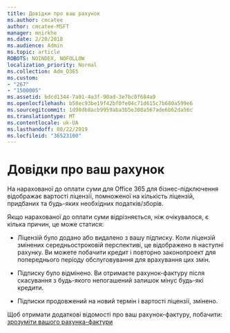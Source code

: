 ```yaml
---
title: Довідки про ваш рахунок
ms.author: cmcatee
author: cmcatee-MSFT
manager: mnirkhe
ms.date: 2/20/2018
ms.audience: Admin
ms.topic: article
ROBOTS: NOINDEX, NOFOLLOW
localization_priority: Normal
ms.collection: Adm_O365
ms.custom:
- "267"
- "1500005"
ms.assetid: bdcd1344-7a01-4a3f-90ad-3e7bc0f684a9
ms.openlocfilehash: b58ec93be19f42bf0fe04c71d615c7b680a599e6
ms.sourcegitcommit: 1d98db8acb9959aba3b5e308a567ade6b62da56c
ms.translationtype: MT
ms.contentlocale: uk-UA
ms.lasthandoff: 08/22/2019
ms.locfileid: "36523100"
---
```

# <a name="help-understanding-your-bill"></a>Довідки про ваш рахунок

На нарахованої до оплати суми для Office 365 для бізнес-підключення відображає вартості ліцензії, помноженої на кількість ліцензій, придбаних та будь-яких необхідних податків/зборів.
  
Якщо нарахованої до оплати суми відрізняється, ніж очікувалося, є кілька причин, це може статися:
  
- Ліцензій було додано або видалено з вашу підписку. Коли ліцензій змінених середньостроковій перспективі, це відображено в наступні рахунку. Ви можете побачити кредит і повторно законопроект для попереднього періоду обслуговування для врахування цих змін.

- Підписку було відмінено. Ви отримаєте рахунок-фактуру після скасування з будь-якого непогашений залишок мінус будь-які кредити.

- Підписки продовжений на новий термін і вартості ліцензії, змінено.

Щоб отримати додаткові відомості про ваш рахунок-фактуру, побачити: [зрозуміти вашого рахунка-фактури](https://docs.microsoft.com/office365/admin/subscriptions-and-billing/understand-your-invoice)